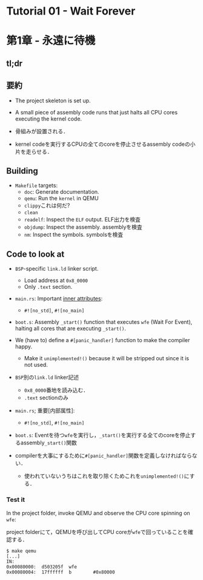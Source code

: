 # Tutorial 01 - Wait Forever
# 第1章 - 永遠に待機

## tl;dr
## 要約

- The project skeleton is set up.
- A small piece of assembly code runs that just halts all CPU cores executing the kernel code.

- 骨組みが設置される．
- kernel codeを実行するCPUの全てのcoreを停止させるassembly codeの小片を走らせる．

## Building

- `Makefile` targets:
    - `doc`: Generate documentation.
    - `qemu`: Run the `kernel` in QEMU
    - `clippy`これは何だ?
    - `clean`
    - `readelf`: Inspect the `ELF` output. ELF出力を検査
    - `objdump`: Inspect the assembly. assemblyを検査
    - `nm`: Inspect the symbols. symbolsを検査

## Code to look at

- `BSP`-specific `link.ld` linker script.
    - Load address at `0x8_0000`
    - Only `.text` section.
- `main.rs`: Important [inner attributes]:
    - `#![no_std]`, `#![no_main]`
- `boot.s`: Assembly `_start()` function that executes `wfe` (Wait For Event), halting all cores
  that are executing `_start()`.
- We (have to) define a `#[panic_handler]` function to make the compiler happy.
    - Make it `unimplemented!()` because it will be stripped out since it is not used.

- `BSP`別の`link.ld` linker記述
    - `0x8_0000`番地を読み込む．
    - `.text` sectionのみ
- `main.rs`; 重要[内部属性]:
    - `#![no_std]`, `#![no_main]`
- `boot.s`: Eventを待つ`wfe`を実行し，`_start()`を実行する全てのcoreを停止するassembly`_start()`関数
- compilerを大事にするために`#[panic_handler]`関数を定義しなければならない．
    - 使われていないうちはこれを取り除くためこれを`unimplemented!()`にする．

[inner attributes]: https://doc.rust-lang.org/reference/attributes.html

### Test it

In the project folder, invoke QEMU and observe the CPU core spinning on `wfe`:

project folderにて，QEMUを呼び出してCPU coreが`wfe`で回っていることを確認する．

```console
$ make qemu
[...]
IN:
0x00080000:  d503205f  wfe
0x00080004:  17ffffff  b        #0x80000
```
